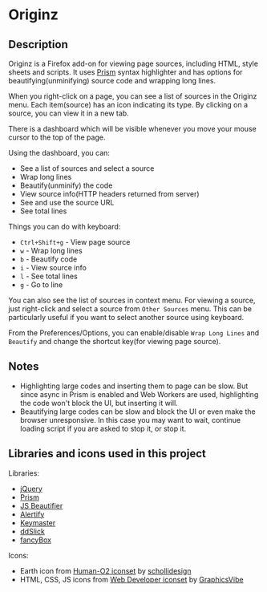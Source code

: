 Originz
=======

Description
-----------

Originz is a Firefox add-on for viewing page sources, including HTML, style sheets and scripts. It uses [Prism](http://prismjs.com/) syntax highlighter and has options for beautifying(unminifying) source code and wrapping long lines.

When you right-click on a page, you can see a list of sources in the Originz menu. Each item(source) has an icon indicating its type. By clicking on a source, you can view it in a new tab.

There is a dashboard which will be visible whenever you move your mouse cursor to the top of the page.

Using the dashboard, you can:

* See a list of sources and select a source
* Wrap long lines
* Beautify(unminify) the code
* View source info(HTTP headers returned from server)
* See and use the source URL
* See total lines

Things you can do with keyboard:

* `Ctrl+Shift+g` - View page source
* `w` - Wrap long lines
* `b` - Beautify code
* `i` - View source info
* `l` - See total lines
* `g` - Go to line

You can also see the list of sources in context menu. For viewing a source, just right-click and select a source from `Other Sources` menu. This can be particularly useful if you want to select another source using keyboard.

From the Preferences/Options, you can enable/disable `Wrap Long Lines` and `Beautify` and change the shortcut key(for viewing page source).

Notes
-----

* Highlighting large codes and inserting them to page can be slow. But since async in Prism is enabled and Web Workers are used, highlighting the code won't block the UI, but inserting it will.
* Beautifying large codes can be slow and block the UI or even make the browser unresponsive. In this case you may want to wait, continue loading script if you are asked to stop it, or stop it.

Libraries and icons used in this project
----------------------------------------

Libraries:

* [jQuery](http://jquery.com/)
* [Prism](http://prismjs.com/)
* [JS Beautifier](https://github.com/einars/js-beautify)
* [Alertify](https://github.com/fabien-d/alertify.js)
* [Keymaster](https://github.com/madrobby/keymaster)
* [ddSlick](http://designwithpc.com/Plugins/ddSlick)
* [fancyBox](https://github.com/fancyapps/fancyBox)

Icons:

* Earth icon from [Human-O2 iconset](https://schollidesign.deviantart.com/art/Human-O2-Iconset-105344123) by [schollidesign](https://schollidesign.deviantart.com/)
* HTML, CSS, JS icons from [Web Developer iconset](http://www.iconarchive.com/show/developer-icons-by-graphics-vibe.html) by [GraphicsVibe](http://www.iconarchive.com/artist/graphics-vibe.html)